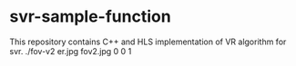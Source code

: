 # svr-sample-function

This repository contains C++ and HLS implementation of VR algorithm for svr.
./fov-v2 er.jpg fov2.jpg 0 0 1
